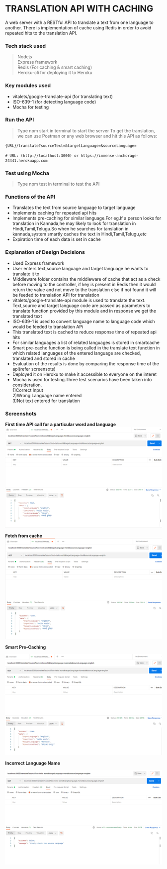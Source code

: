 # TRANSLATION API WITH CACHING
A web server with a RESTful API to translate a text from one language to another. There is implementation of cache using Redis in order to avoid repeated hits to the translation API.<br/>

### Tech stack used
  >Nodejs<br/>
  >Express framework<br/>
  >Redis (For caching & smart caching)<br/>
  >Heroku-cli for deploying it to Heroku

### Key modules used
- vitalets/google-translate-api (for translating text)<br/>
- ISO-639-1 (for detecting language code)<br/>   
- Mocha for testing

### Run the API
>Type npm start in terminal to start the server
>To get the translation, we can use Postman or any web browser and hit this API as follows:
```
{URL}/translate?sourceText=&targetLanguage=&sourceLanguage=

# URL: (http://localhost:3000) or https://immense-anchorage-24441.herokuapp.com
```
### Test using Mocha
>Type npm test in terminal to test the API


### Functions of the API
- Translates the text from source language to target language <br/>
- Implements caching for repeated api hits<br/>
- Implements pre-caching for similar language.For eg.If a person looks for translation in Kannada,he may likely to look for translation in Hindi,Tamil,Telugu.So when he searches for tanslation in kannada,system smartly caches the text in Hindi,Tamil,Telugu,etc<br/>
- Expiration time of each data is set in cache<br/>

### Explanation of Design Decisions
- Used Express framework <br/>
- User enters text,source language and target language he wants to translate it to<br/>
- Middleware folder contains the middleware of cache that act as a check before moving to the controller, if key is present in Redis then it would return the value and not move to the translation else if not found it will be feeded to translation API for translation<br>
- vitalets/google-translate-api module is used to translate the text. Text,source and target language code are passed as parameters to translate function provided by this module and in response we get the translated text<br/>
- ISO-639-1 is used to convert language name to language code which would be feeded to translation APi<br/>
- This translated text is cached to reduce response time of repeated api hits<br/>
- For similar languages a list of related languages is stored in smartcache<br/>
- Smart pre-cache function is being called in the translate text function in which related languages of the entered language are checked, translated and stored in cache<br/>
- Evaluation of the results is done by comparing the response time of the api(refer screensots)<br/> 
- Deployed it on Heroku to make it accessible to everyone on the interet<br/>
- Mocha is used for testing.Three test scenarios have been taken into consideration.<br/>
1)Correct Input<br/> 
2)Wrong Language name entered<br/>
3)Not text entered for translation<br/>

### Screenshots
**First time API call for a particular word and language**
![First API Call](/screenshots/Firstcall.png?raw=true)<br/>

**Fetch from cache**
![Cache call](/screenshots/Secondcall.png?raw=true)<br/>

**Smart Pre-Caching**

![Pre cache fetch](/screenshots/smartcache.png?raw=true)<br/>

**Incorrect Language Name**

![Incorrect Input](/screenshots/incorrectinputlanguage.png?raw=true)<br/>
